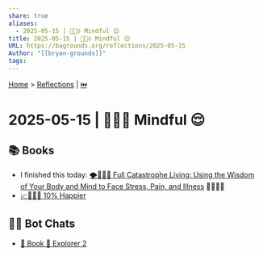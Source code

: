 ```yaml
---
share: true
aliases:
  - 2025-05-15 | 🧘🏼‍♀️ Mindful 😌
title: 2025-05-15 | 🧘🏼‍♀️ Mindful 😌
URL: https://bagrounds.org/reflections/2025-05-15
Author: "[[bryan-grounds]]"
tags: 
---
```

[Home](../index.md) > [Reflections](./index.md) | [⏮️](./2025-05-14.md)  
# 2025-05-15 | 🧘🏼‍♀️ Mindful 😌  
## 📚 Books  
- I finished this today: [🌪️🧘🏼‍♀️ Full Catastrophe Living: Using the Wisdom of Your Body and Mind to Face Stress, Pain, and Illness](../books/full-catastrophe-living.md) 👍🏼👍🏼  
- [📈🧘🏼‍♀️ 10% Happier](../books/10-percent-happier.md)  
  
## 🤖💬 Bot Chats  
- [📖 Book 🧭 Explorer 2](../bot-chats/book-explorer-2.md)